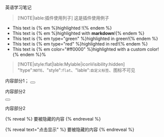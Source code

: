 英语学习笔记

>[!NOTE|lable:插件使用列子]
>这是插件使用例子


* This text is {% em %}highlighted !{% endem %}
* This text is {% em %}highlighted with **markdown**!{% endem %}
* This text is {% em type="green" %}highlighted in green!{% endem %}
* This text is {% em type="red" %}highlighted in red!{% endem %}
* This text is {% em color="#ff0000" %}highlighted with a custom color!{% endem %}%

> [!NOTE|style:flat|lable:Mylable|iconVisibility:hidden]
> "!type":`NOTE`、"style":`flat`、"lable":`自定义标签`、图标不可见

<!--sec data-title="标题1" data-id="section0" data-show=true ces-->
内容部分1；
<button class="section" target="section1" show="显示下一部分" hide="隐藏下一部分"></button>
<!--endsec-->

<!--sec data-title="标题2" data-id="section1" data-show=false ces-->
内容部分2
<!--endsec-->

<button class="section" target="section2" show="显示模块2" hide="隐藏模块2"></button>
<!--sec data-title="模块2" data-id="section2" data-show=false ces-->
内容部分2
<!--endsec-->

{% reveal %}
要被隐藏的内容
{% endreveal %}

{% reveal text="点击显示" %}
要被隐藏的内容
{% endreveal %}